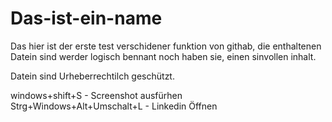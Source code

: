 # Das-ist-ein-name
Das hier ist der erste test verschidener funktion von githab,
 die enthaltenen Datein sind werder logisch bennant noch haben sie,
 einen sinvollen inhalt.


 Datein sind Urheberrechtilch geschützt.



 windows+shift+S - Screenshot ausfürhen  
 Strg+Windows+Alt+Umschalt+L - Linkedin Öffnen
